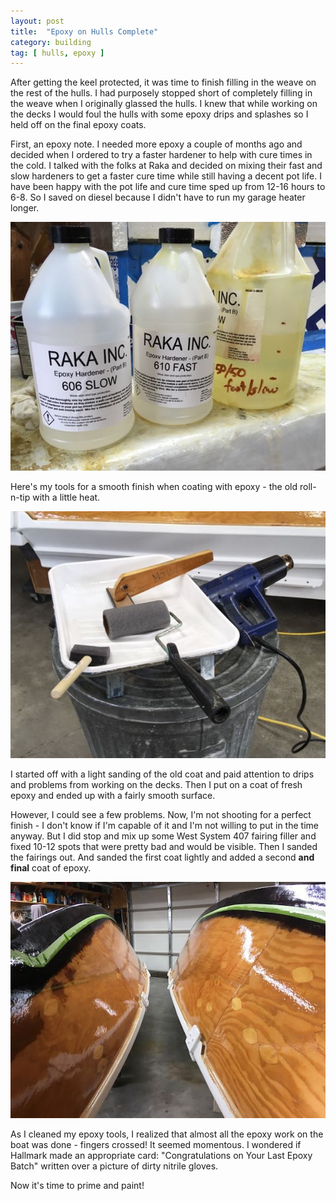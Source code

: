 ```yaml
---
layout: post
title:  "Epoxy on Hulls Complete"
category: building
tag: [ hulls, epoxy ]
---
```


After getting the keel protected, it was time to finish filling in the weave on the rest of the hulls. I had purposely stopped short of completely filling in the weave when I originally glassed the hulls. I knew that while working on the decks I would foul the hulls with some epoxy drips and splashes so I held off on the final epoxy coats.

First, an epoxy note. I needed more epoxy a couple of months ago and decided when I ordered to try a faster hardener to help with cure times in the cold. I talked with the folks at Raka and decided on mixing their fast and slow hardeners to get a faster cure time while still having a decent pot life. I have been happy with the pot life and cure time sped up from 12-16 hours to 6-8. So I saved on diesel because I didn't have to run my garage heater longer.

![Mixing Fast and Slow Hardeners](/assets/images/hulls-complete-epoxy.jpg)

Here's my tools for a smooth finish when coating with epoxy - the old roll-n-tip with a little heat.

![Tools for a Smooth Finish](/assets/images/hulls-complete-tools.jpg)

I started off with a light sanding of the old coat and paid attention to drips and problems from working on the decks. Then I put on a coat of fresh epoxy and ended up with a fairly smooth surface.

However, I could see a few problems. Now, I'm not shooting for a perfect finish - I don't know if I'm capable of it and I'm not willing to put in the time anyway. But I did stop and mix up some West System 407 fairing filler and fixed 10-12 spots that were pretty bad and would be visible. Then I sanded the fairings out. And sanded the first coat lightly and added a second **and final** coat of epoxy.

![Epoxy Coating Complete](/assets/images/hulls-complete.jpg)

As I cleaned my epoxy tools, I realized that almost all the epoxy work on the boat was done - fingers crossed! It seemed momentous. I wondered if Hallmark made an appropriate card: "Congratulations on Your Last Epoxy Batch" written over a picture of dirty nitrile gloves.

Now it's time to prime and paint!
